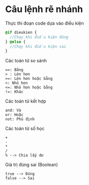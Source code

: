 # Câu lệnh rẽ nhánh

Thực thi đoạn code dựa vào điều kiện

```scss
@if dieukien {
  //Chạy khi điều kiện đúng
} @else {
  //Chạy khi điều kiện sai
}
```

Các toán tử so sánh

```
==: Bằng
> : Lớn hơn
>=: Lớn hơn hoặc bằng
<: Nhỏ hơn
<=: Nhỏ hơn hoặc bằng
!=: Khác
```

Các toán tử kết hợp

```
and: Và
or: Hoặc
not: Phủ định
```

Các toán tử số học

```
+
-
*
/
% --> Chia lấy dư
```

Giá trị đúng sai (Boolean)

```
true --> Đúng
false --> Sai
```

